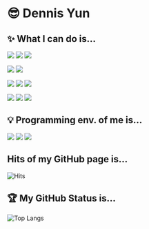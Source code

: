 # 😎 Dennis Yun

## ✨ What I can do is...
<img src="https://img.shields.io/badge/Python-3776AB?style=flat&logo=Python&logoColor=white"/> <img src="https://img.shields.io/badge/Golang-00ADD8?style=flat&logo=Go&logoColor=white"/> <img src="https://img.shields.io/badge/C-A8B9CC?style=flat&logo=C&logoColor=white"/>

<img src="https://img.shields.io/badge/Node.js-339933?style=flat&logo=Node.js&logoColor=white"/> <img src="https://img.shields.io/badge/Rust-000000?style=flat&logo=Rust&logoColor=white"/>

<img src="https://img.shields.io/badge/HTML-E34F26?style=flat&logo=HTML5&logoColor=white"/> <img src="https://img.shields.io/badge/CSS-1572B6?style=flat&logo=CSS3&logoColor=white"/> <img src="https://img.shields.io/badge/JavaScript-F7DF1E?style=flat&logo=JavaScript&logoColor=white"/>

<img src="https://img.shields.io/badge/Pug-A86454?style=flat&logo=Pug&logoColor=white"/> <img src="https://img.shields.io/badge/Scss-CC6699?style=flat&logo=Sass&logoColor=white"/> <img src="https://img.shields.io/badge/TypeScript-3178C6?style=flat&logo=Typescript&logoColor=white"/>

## 💡 Programming env. of me is...
<img src="https://img.shields.io/badge/Editor-vscode-blue" />

<img src="https://img.shields.io/badge/Operating%20System-Windows10%20Home-green" />

<img src="https://img.shields.io/badge/Theme-One%20Dark%20Pro%20Flat-lightgrey" />

## Hits of my GitHub page is...

![Hits](https://hits.seeyoufarm.com/api/count/incr/badge.svg?url=https%3A%2F%2Fgithub.com%2FDennisYun%2F&count_bg=%233DC8C1&title_bg=%23555555&icon=&icon_color=%23E7E7E7&title=hits&edge_flat=false)

## 🏆 My GitHub Status is...

![Top Langs](https://github-readme-stats.vercel.app/api/top-langs/?username=DennisYun&layout=compact)
